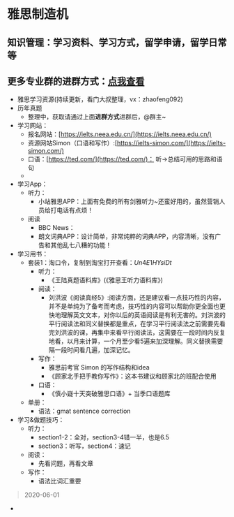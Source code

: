 雅思制造机
==


知识管理：学习资料、学习方式，留学申请，留学日常等
--
更多专业群的进群方式：[点我查看](http://mp.weixin.qq.com/s?__biz=MzI2Nzg5MjgyNg==&mid=100000431&idx=1&sn=9dc486a67414a3fd59a2fe8be9db93e6&chksm=6af6a39a5d812a8cb01b77b109d6ceb618393fc3c4671ba58d604814b7efaca4ea289bf52818#rd)
--


- 雅思学习资源(持续更新，看门大叔整理，vx：zhaofeng092)
- 历年真题
    - 整理中，获取请通过上面**进群方式**进群后，@群主~
- 学习网站：
    - 报名网站：[https://ielts.neea.edu.cn/](https://ielts.neea.edu.cn/)
    - 资源网站Simon（口语和写作）:[https://ielts-simon.com/](https://ielts-simon.com/)
    - 口语：[https://ted.com/](https://ted.com/)： 听→总结可用的思路和语句
    - 
- 学习App：
    - 听力：
        - 小站雅思APP：上面有免费的所有剑雅听力~还蛮好用的，虽然营销人员给打电话有点烦！
    - 阅读
        - BBC News：
        - 朗文词典APP：设计简单，非常纯粹的词典APP，内容清晰，没有广告和其他乱七八糟的功能！
- 学习用书：
    - 套装1：淘口令，复制到淘宝打开查看：$Un4E1HYsiDt$
        - 听力：
            - 《王陆真题语料库》(《雅思王听力语料库》)
        - 阅读：
            - 刘洪波《阅读真经5》:阅读方面，还是建议看一点技巧性的内容，并不是单纯为了备考而考虑，技巧性的内容可以帮助你更全面也更快地理解英文文本，对你以后的英语阅读是有利无害的。刘洪波的平行阅读法和同义替换都是重点，在学习平行阅读法之前需要先看完刘洪波的课，再集中来看平行阅读法，这需要在一段时间内反复地看，以月来计算，一个月至少看5遍来加深理解。同义替换需要隔一段时间看几遍，加深记忆。
        - 写作：
            - 雅思前考官 Simon 的写作结构和idea
            - 《顾家北手把手教你写作》：这本书建议和顾家北的班配合使用
        - 口语：
            - 《慎小嶷十天突破雅思口语》+ 当季口语题库
    - 单册：
        - 语法：gmat sentence correction
- 学习&做题技巧：
    - 听力：
        - section1-2：全对，section3-4错一半，也是6.5
        - section3：听写，section4：速记
    - 阅读：
        - 先看问题，再看文章
    - 写作：
        - 语法比词汇重要
        


>2020-06-01
- 